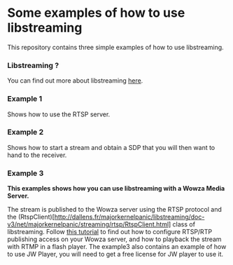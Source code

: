 # Some examples of how to use libstreaming

This repository contains three simple examples of how to use libstreaming.

### Libstreaming ?

You can find out more about libstreaming [here](https://github.com/fyhertz/libstreaming).

### Example 1

Shows how to use the RTSP server.

### Example 2

Shows how to start a stream and obtain a SDP that you will then want to hand to the receiver.

### Example 3

**This examples shows how you can use libstreaming with a Wowza Media Server.**

The stream is published to the Wowza server using the RTSP protocol and the (RtspClient)[http://dallens.fr/majorkernelpanic/libstreaming/doc-v3/net/majorkernelpanic/streaming/rtsp/RtspClient.html] class of libstreaming. Follow [this tutorial](http://www.wowza.com/forums/content.php?354) to find out how to configure RTSP/RTP publishing access on your Wowza server, and how to playback the stream with RTMP in a flash player. The example3 also contains an example of how to use JW Player, you will need to get a free license for JW player to use it.
